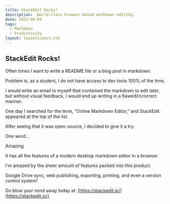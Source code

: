 ```yaml
---
title: StackEdit Rocks!
description:  World-class browser-based markdown editing.
date: 2022-06-04
tags:
  - Markdown
  - Productivity
layout: layouts/post.njk
---
```

## StackEdit Rocks!

Often times I want to write a README file or a blog post in markdown.

Problem is, as a student, I do not have access to dev tools 100% of the time.

I would write an email to myself that contained the markdown to edit later, but without visual feedback, I would end up writing in a flawed/incorrect manner.

One day I searched for the term, "Online Markdown Editor," and StackEdit appeared at the top of the list.

After seeing that it was open-source, I decided to give it a try.

One word...

Amazing

It has all the features of a modern desktop markdown editor in a browser.

I'm amazed by the sheer amount of features packed into this product.

Google Drive sync, web publishing, exporting, printing, and even a version control system!

Go blow your mind away today at: [https://stackedit.io/](https://stackedit.io/)